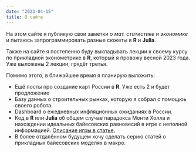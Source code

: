 ```yaml
---
date: "2023-04-15"
title: О сайте
---
```


На этом сайте я публикую свои заметки о *мат. статистике* и *экономике* и пытаюсь запрограммировать разные сюжеты в **R** и **Julia**.

Также на сайте я постепенно буду выкладывать лекции к своему курсу по прикладной эконометрике в **R**, который я провожу весной 2023 года. Уже выложены 2 лекции, грядёт третья.

Помимо этого, в ближайшее время я планирую выложить:

* Ещё посты про создание карт России в **R**. Уже есть 2 и будет продложение
* Базу данных о строительных рынках, которую я собрал с помощюь своего робота.
* Dashboard о ежедневных инфляционных ожиданиях в России.
* Код в **R** или **Julia** об общем случае парадокса Монти Холла и нахождении идеальных байесовских равновесий в игре с неполной информацией. [Описание игры в статье.](https://www.mdpi.com/2073-4336/8/3/31)
* В более отдалённом будущем хочу сделать серию статей о прикладных байесовских моделях в макро.